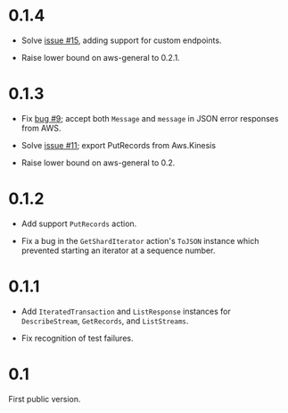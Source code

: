 0.1.4
=====

*   Solve [issue #15](https://github.com/alephcloud/hs-aws-kinesis/issues/15),
    adding support for custom endpoints.

*   Raise lower bound on aws-general to 0.2.1.

0.1.3
=====

*   Fix [bug #9](https://github.com/alephcloud/hs-aws-kinesis/issues/9);
    accept both `Message` and `message` in JSON error responses
    from AWS.

*   Solve [issue #11](https://github.com/alephcloud/hs-aws-kinesis/issues/11);
    export PutRecords from Aws.Kinesis

*   Raise lower bound on aws-general to 0.2.

0.1.2
=====

*   Add support `PutRecords` action.

*   Fix a bug in the `GetShardIterator` action's `ToJSON` instance which
    prevented starting an iterator at a sequence number.

0.1.1
=====

*   Add `IteratedTransaction` and `ListResponse` instances for
    `DescribeStream`, `GetRecords`, and `ListStreams`.

*   Fix recognition of test failures.

0.1
===

First public version.

